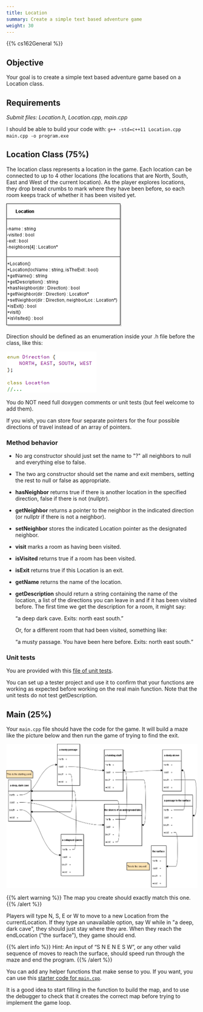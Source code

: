 ```yaml
---
title: Location
summary: Create a simple text based adventure game
weight: 30
---
```


{{% cs162General %}}

## Objective

Your goal is to create a simple text based adventure game based on a
Location class.

## Requirements

*Submit files: Location.h, Location.cpp, main.cpp*

I should be able to build your code with:
`g++ -std=c++11 Location.cpp main.cpp -o program.exe`

## Location Class (75%)

The location class represents a location in the game. Each location can
be connected to up to 4 other locations (the locations that are North,
South, East and West of the current location). As the player explores
locations, they drop bread crumbs to mark where they have been before,
so each room keeps track of whether it has been visited yet.

![A UML diagram of the Location class](uml.png)

Direction should be defined as an enumeration inside your .h file before
the class, like this:

![An enum defining the four cardinal directions](direction.png)

You do NOT need full doxygen comments or unit tests (but feel welcome
to add them).

If you wish, you can store four separate pointers for the four possible
directions of travel instead of an array of pointers.

### Method behavior

- No arg constructor should just set the name to "?" all neighbors to
  null and everything else to false.

- The two arg constructor should set the name and exit members, setting
  the rest to null or false as appropriate.

- **hasNeighbor** returns true if there is another location in the
  specified direction, false if there is not (nullptr).

- **getNeighbor** returns a pointer to the neighbor in the indicated
  direction (or nullptr if there is not a neighbor).

- **setNeighbor** stores the indicated Location pointer as the
  designated neighbor.

- **visit** marks a room as having been visited.

- **isVisited** returns true if a room has been visited.

- **isExit** returns true if this Location is an exit.

- **getName** returns the name of the location.

- **getDescription** should return a string containing the name of the
  location, a list of the directions you can leave in and if it has
  been visited before. The first time we get the description for a
  room, it might say:  

  “a deep dark cave. Exits: north east south.”

  Or, for a different room that had been visited, something like:  

  “a musty passage. You have been here before. Exits: north east
  south.”

### Unit tests

You are provided with this [file of unit tests](LocationTester.cpp).

You can set up a tester project and use it to confirm that your
functions are working as expected before working on the real main
function. Note that the unit tests do not test getDescription.

## Main (25%)

Your `main.cpp` file should have the code for the game. It will build
a maze like the picture below and then run the game of trying to find
the exit.

![A map of the maze](map.png)

{{% alert warning %}}
The map you create should exactly match this one.
{{% /alert %}}

Players will type N, S, E or W to move to a new Location from the
currentLocation. If they type an unavailable option, say W while in "a
deep, dark cave", they should just stay where they are. When they reach
the endLocation ("the surface"), they game should end.

{{% alert info %}}
Hint: An input of “S N E N E S W”, or any other valid sequence of
moves to reach the surface, should speed run through the maze and end
the program.
{{% /alert %}}

You can add any helper functions that make sense to you. If you want,
you can use this [starter code for `main.cpp`](main.cpp).

It is a good idea to start filling in the function to build the map,
and to use the debugger to check that it creates the correct map before
trying to implement the game loop.
